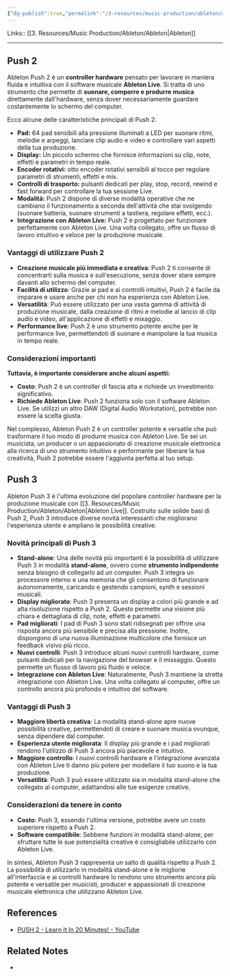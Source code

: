 ```yaml
---
{"dg-publish":true,"permalink":"/3-resources/music-production/ableton/ableton-push/"}
---
```


Links:: [[3. Resources/Music Production/Ableton/Ableton\|Ableton]] 

---
## Push 2

Ableton Push 2 è un **controller hardware** pensato per lavorare in maniera fluida e intuitiva con il software musicale **Ableton Live**. Si tratta di uno strumento che permette di **suonare, comporre e produrre musica** direttamente dall'hardware, senza dover necessariamente guardare costantemente lo schermo del computer.

Ecco alcune delle caratteristiche principali di Push 2:

- **Pad:** 64 pad sensibili alla pressione illuminati a LED per suonare ritmi, melodie e arpeggi, lanciare clip audio e video e controllare vari aspetti della tua produzione.
- **Display:** Un piccolo schermo che fornisce informazioni su clip, note, effetti e parametri in tempo reale.
- **Encoder rotativi:** otto encoder rotativi sensibili al tocco per regolare parametri di strumenti, effetti e mix.
- **Controlli di trasporto:** pulsanti dedicati per play, stop, record, rewind e fast forward per controllare la tua sessione Live.
- **Modalità:** Push 2 dispone di diverse modalità operative che ne cambiano il funzionamento a seconda dell'attività che stai svolgendo (suonare batteria, suonare strumenti a tastiera, regolare effetti, ecc.).
- **Integrazione con Ableton Live:** Push 2 è progettato per funzionare perfettamente con Ableton Live. Una volta collegato, offre un flusso di lavoro intuitivo e veloce per la produzione musicale.

### Vantaggi di utilizzare Push 2

- **Creazione musicale più immediata e creativa**: Push 2 ti consente di concentrarti sulla musica e sull'esecuzione, senza dover stare sempre davanti allo schermo del computer.
- **Facilità di utilizzo**: Grazie ai pad e ai controlli intuitivi, Push 2 è facile da imparare e usare anche per chi non ha esperienza con Ableton Live.
- **Versatilità**: Può essere utilizzato per una vasta gamma di attività di produzione musicale, dalla creazione di ritmi e melodie al lancio di clip audio e video, all'applicazione di effetti e mixaggio.
- **Performance live**: Push 2 è uno strumento potente anche per le performance live, permettendoti di suonare e manipolare la tua musica in tempo reale.

### Considerazioni importanti

**Tuttavia, è importante considerare anche alcuni aspetti:**

- **Costo**: Push 2 è un controller di fascia alta e richiede un investimento significativo.
- **Richiede Ableton Live**: Push 2 funziona solo con il software Ableton Live. Se utilizzi un altro DAW (Digital Audio Workstation), potrebbe non essere la scelta giusta.

Nel complesso, Ableton Push 2 è un controller potente e versatile che può trasformare il tuo modo di produrre musica con Ableton Live. Se sei un musicista, un producer o un appassionato di creazione musicale elettronica alla ricerca di uno strumento intuitivo e performante per liberare la tua creatività, Push 2 potrebbe essere l'aggiunta perfetta al tuo setup.


## Push 3

Ableton Push 3 è l'ultima evoluzione del popolare controller hardware per la produzione musicale con [[3. Resources/Music Production/Ableton/Ableton\|Ableton Live]]. Costruito sulle solide basi di Push 2, Push 3 introduce diverse novità interessanti che migliorano l'esperienza utente e ampliano le possibilità creative.

### Novità principali di Push 3

- **Stand-alone**: Una delle novità più importanti è la possibilità di utilizzare Push 3 in modalità **stand-alone**, ovvero come **strumento indipendente** senza bisogno di collegarlo ad un computer. Push 3 integra un processore interno e una memoria che gli consentono di funzionare autonomamente, caricando e gestendo campioni, synth e sessioni musicali.
- **Display migliorato**: Push 3 presenta un display a colori più grande e ad alta risoluzione rispetto a Push 2. Questo permette una visione più chiara e dettagliata di clip, note, effetti e parametri.
- **Pad migliorati**: I pad di Push 3 sono stati ridisegnati per offrire una risposta ancora più sensibile e precisa alla pressione. Inoltre, dispongono di una nuova illuminazione multicolore che fornisce un feedback visivo più ricco.
- **Nuovi controlli**: Push 3 introduce alcuni nuovi controlli hardware, come pulsanti dedicati per la navigazione del browser e il missaggio. Questo permette un flusso di lavoro più fluido e veloce.
- **Integrazione con Ableton Live**: Naturalmente, Push 3 mantiene la stretta integrazione con Ableton Live. Una volta collegato al computer, offre un controllo ancora più profondo e intuitivo del software.

### Vantaggi di Push 3

- **Maggiore libertà creativa**: La modalità stand-alone apre nuove possibilità creative, permettendoti di creare e suonare musica ovunque, senza dipendere dal computer.
- **Esperienza utente migliorata**: Il display più grande e i pad migliorati rendono l'utilizzo di Push 3 ancora più piacevole e intuitivo.
- **Maggiore controllo**: I nuovi controlli hardware e l'integrazione avanzata con Ableton Live ti danno più potere per modellare il tuo suono e la tua produzione.
- **Versatilità**: Push 3 può essere utilizzato sia in modalità stand-alone che collegato al computer, adattandosi alle tue esigenze creative.

### Considerazioni da tenere in conto

- **Costo**: Push 3, essendo l'ultima versione, potrebbe avere un costo superiore rispetto a Push 2.
- **Software compatibile**: Sebbene funzioni in modalità stand-alone, per sfruttare tutte le sue potenzialità creative è consigliabile utilizzarlo con Ableton Live.

In sintesi, Ableton Push 3 rappresenta un salto di qualità rispetto a Push 2. La possibilità di utilizzarlo in modalità stand-alone e le migliorie all'interfaccia e ai controlli hardware lo rendono uno strumento ancora più potente e versatile per musicisti, producer e appassionati di creazione musicale elettronica che utilizzano Ableton Live.













## References

- [PUSH 2 - Learn It In 20 Minutes! - YouTube](https://youtu.be/ZqX03h4qig0)



## Related Notes

- 



